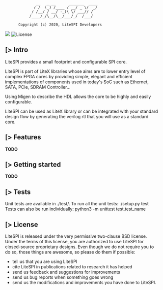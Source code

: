 ```
              __   _ __      _______  ____
             / /  (_) /____ / __/ _ \/  _/
            / /__/ / __/ -_)\ \/ ___// /
           /____/_/\__/\__/___/_/  /___/

      Copyright (c) 2020, LiteSPI Developers
```
[![](https://travis-ci.com/litex-hub/litespi.svg?branch=master)](https://travis-ci.com/litex-hub/litespi) ![License](https://img.shields.io/badge/License-BSD%202--Clause-orange.svg)

[> Intro
--------
LiteSPI provides a small footprint and configurable SPI core.

LiteSPI is part of LiteX libraries whose aims are to lower entry level of
complex FPGA cores by providing simple, elegant and efficient implementations of components used in
today's SoC such as Ethernet, SATA, PCIe, SDRAM Controller...

Using Migen to describe the HDL allows the core to be highly and easily configurable.

LiteSPI can be used as LiteX library or can be integrated with your standard
design flow by generating the verilog rtl that you will use as a standard core.

[> Features
-----------
**TODO**

[> Getting started
------------------
**TODO**

[> Tests
--------
Unit tests are available in ./test/.
To run all the unit tests:
  ./setup.py test
Tests can also be run individually:
  python3 -m unittest test.test_name

[> License
----------
LiteSPI is released under the very permissive two-clause BSD license. Under
the terms of this license, you are authorized to use LiteSPI for closed-source
proprietary designs.
Even though we do not require you to do so, those things are awesome, so please
do them if possible:
 - tell us that you are using LiteSPI
 - cite LiteSPI in publications related to research it has helped
 - send us feedback and suggestions for improvements
 - send us bug reports when something goes wrong
 - send us the modifications and improvements you have done to LiteSPI.